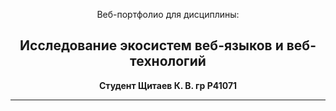 <p align="center">Веб-портфолио для дисциплины:</p>
<h2 align="center"><b>Исследование экосистем веб-языков и веб-технологий</b></h2>
<p align="center"><b>Студент Щитаев К. В. гр P41071</b></p>
<hr>
